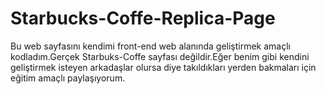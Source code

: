 # Starbucks-Coffe-Replica-Page
Bu web sayfasını kendimi front-end web alanında geliştirmek amaçlı kodladım.Gerçek Starbuks-Coffe sayfası değildir.Eğer benim gibi kendini geliştirmek isteyen arkadaşlar olursa diye takıldıkları yerden bakmaları için eğitim amaçlı paylaşıyorum.
